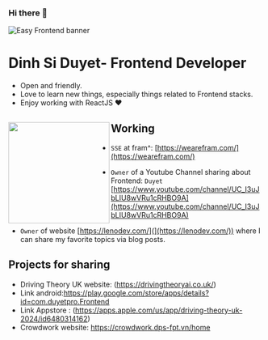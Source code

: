 ### Hi there 👋
![Easy Frontend banner](![image](https://github.com/DuyetQB/DuyetQB/assets/69998574/fe6b1f72-3818-423b-be16-e8f667fb3b3c)
)

# Dinh Si Duyet- Frontend Developer

- Open and friendly.
- Love to learn new things, especially things related to Frontend stacks.
- Enjoy working with ReactJS ❤

## Working <a href="https://github.com/DuyetQB/DuyetQB"><img align="left" width="auto" height="200" src="https://res.cloudinary.com/kimwy/image/upload/v1598840300/easyfrontend/programming_hgngx9.png"></a>

- `SSE` at fram^: [https://wearefram.com/](https://wearefram.com/)

- `Owner` of a  Youtube Channel sharing about Frontend: `Duyet` [https://www.youtube.com/channel/UC_I3uJbLIU8wVRu1cRHBO9A](https://www.youtube.com/channel/UC_I3uJbLIU8wVRu1cRHBO9A)
- `Owner` of website [https://lenodev.com/](](https://lenodev.com/)) where I can share my favorite topics via blog posts.

## Projects for sharing

- Driving Theory UK website: (https://drivingtheoryai.co.uk/)
- Link android:https://play.google.com/store/apps/details?id=com.duyetpro.Frontend
- Link Appstore : (https://apps.apple.com/us/app/driving-theory-uk-2024/id6480314162)
- Crowdwork website: https://crowdwork.dps-fpt.vn/home



<!--
**DuyetQB/DuyetQB** is a ✨ _special_ ✨ repository because its `README.md` (this file) appears on your GitHub profile.

Here are some ideas to get you started:

- 🔭 I’m currently working on ...
- 🌱 I’m currently learning ...
- 👯 I’m looking to collaborate on ...
- 🤔 I’m looking for help with ...
- 💬 Ask me about ...
- 📫 How to reach me: ...
- 😄 Pronouns: ...
- ⚡ Fun fact: ...
-->
